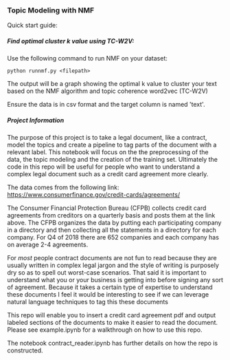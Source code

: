 ### Topic Modeling with NMF

Quick start guide: 

##### Find optimal cluster k value using TC-W2V:

Use the following command to run NMF on your dataset:

```
python runnmf.py <filepath>
```

The output will be a graph showing the optimal k value to cluster your text based on the NMF algorithm and topic coherence word2vec (TC-W2V)  

Ensure the data is in csv format and the target column is named 'text'.

##### Project Information

The purpose of this project is to take a legal document, like a contract, model the topics and create a pipeline to tag parts of the document with a relevant label. This notebook will focus on the the preprocessing of the data, the topic modeling and the creation of the training set. Ultimately the code in this repo will be useful for people who want to understand a complex legal document such as a credit card agreement more clearly.

The data comes from the following link: https://www.consumerfinance.gov/credit-cards/agreements/

The Consumer Financial Protection Bureau (CFPB) collects credit card agreements from creditors on a quarterly basis and posts them at the link above. The CFPB organizes the data by putting each participating company in a directory and then collecting all the statements in a directory for each company. For Q4 of 2018 there are 652 companies and each company has on average 2-4 agreements. 

For *most* people contract documents are not fun to read because they are usually written in complex legal jargon and the style of writing is purposely dry so as to spell out worst-case scenarios. That said it is important to understand what you or your business is getting into before signing any sort of agreement. Because it takes a certain type of expertise to understand these documents I feel it would be interesting to see if we can leverage natural language techniques to tag this these documents

This repo will enable you to insert a credit card agreement pdf and output labeled sections of the documents to make it easier to read the document. Please see example.ipynb for a walkthrough on how to use this repo. 

The notebook contract_reader.ipynb has further details on how the repo is constructed.
